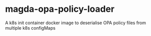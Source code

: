 # magda-opa-policy-loader
A k8s init container docker image to deserialise OPA policy files from multiple k8s configMaps
